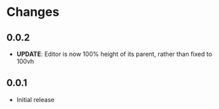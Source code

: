 # Changes

## 0.0.2

* **UPDATE**: Editor is now 100% height of its parent, rather than fixed to 100vh

## 0.0.1

* Initial release
